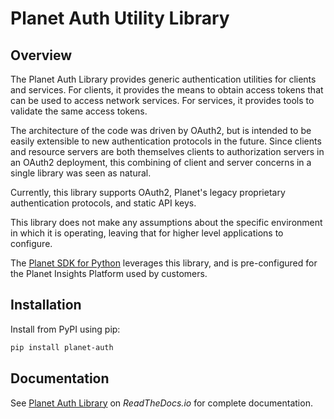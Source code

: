 # Planet Auth Utility Library

## Overview
The Planet Auth Library provides generic authentication utilities for clients
and services.  For clients, it provides the means to obtain access tokens that
can be used to access network services.  For services, it provides tools to
validate the same access tokens.

The architecture of the code was driven by OAuth2, but is intended to be easily
extensible to new authentication protocols in the future.  Since clients
and resource servers are both themselves clients to authorization servers in
an OAuth2 deployment, this combining of client and server concerns in a single
library was seen as natural.

Currently, this library supports OAuth2, Planet's legacy proprietary
authentication protocols, and static API keys.

This library does not make any assumptions about the specific environment in which
it is operating, leaving that for higher level applications to configure.

The [Planet SDK for Python](https://developers.planet.com/docs/pythonclient/)
leverages this library, and is pre-configured for the Planet Insights Platform used
by customers.

## Installation
Install from PyPI using pip:

```bash
pip install planet-auth
```

## Documentation

See [Planet Auth Library](https://planet-auth.readthedocs.io/en/latest/) on
_ReadTheDocs.io_ for complete documentation.
